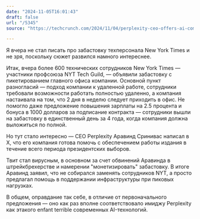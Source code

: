 ```yaml
---
date: "2024-11-05T16:01:43"
draft: false
url: "/5345"
source: "https://techcrunch.com/2024/11/04/perplexity-ceo-offers-ai-companys-services-to-replace-striking-nyt-staff/"

---
```

Я вчера не стал писать про забастовку техперсонала New York Times и не зря, поскольку сюжет развился намного интереснее.

Итак, вчера более 600 технических сотрудников New York Times — участники профсоюза NYT Tech Guild, — объявили забастовку с пикетированием главного офиса компании. Основной пункт разногласий — подход компании к удаленной работе, сотрудники требовали возможности работать полностью удаленно, а компания настаивала на том, что 2 дня в неделю следует приходить в офис. Не помогло даже предложение повышения зарплаты на 2.5 процента и бонуса в 1000 долларов за подписание контракта — сотрудники вышли на забастовку в единственный день за 4 года, когда компания должна выложиться по полной. 

Но тут стало интересно — CEO Perplexity Аравинд Сринивас написал в X, что его компания готова помочь с обеспечением работы издания в течение всего периода президентских выборов. 

Твит стал вирусным, в основном за счет обвинений Аравинда в штрейкбрехерстве и намерении "монетизировать" забастовку. В итоге Аравинд заявил, что не собирался заменять сотрудников NYT, а просто предлагал помощь в поддержании инфраструктуры при пиковых нагрузках.

В общем, оправдание так себе, в отличие от первоначального предложения — оно как раз вполне соответствовало имиджу Perplexity как этакого enfant terrible современных AI-технологий.